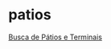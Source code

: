 # patios 
<a href="https://enriquemolina61.github.io/patios/patios">Busca de Pátios e  Terminais</a>
